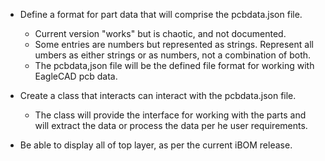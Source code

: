 * Define a format for part data that will comprise the pcbdata.json file. 
    - Current version "works" but is chaotic, and not documented. 
    - Some entries are numbers but represented as strings. Represent all umbers as either strings or as numbers, not a combination of both.
    - The pcbdata,json file will be the defined file format for working with EagleCAD pcb data. 

* Create a class that interacts can interact with the pcbdata.json file. 
    - The class will provide the interface for working with the parts and will extract the data or process the data per he user requirements.

* Be able to display all of top layer, as per the current iBOM release.